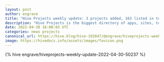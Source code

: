 ```yaml
---
layout: post
author: engrave
title: "Hive Projects weekly update: 3 projects added, 163 listed in total!"
description: "Hive Projects is the biggest directory of apps, sites, tools, and scripts created for the Hive ecosystem."
date: 2022-04-30 16:00:03 UTC
categories: news projects
canonical_url: https://hive.blog/hive-192847/@engrave/hiveprojects-weekly-update-2022-04-30-50237
image: https://hivedocs.info/assets/images/favicon.png
---
```

{% hive engrave/hiveprojects-weekly-update-2022-04-30-50237 %}
